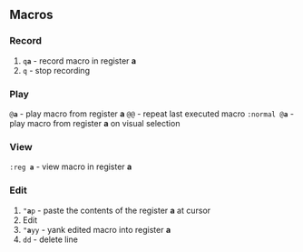## Macros

### Record

1.  <code>q**a**</code> - record macro in register **a**
1.  `q` - stop recording


### Play

<code>@**a**</code> - play macro from register **a**
`@@` - repeat last executed macro
<code>:normal @**a**</code> - play macro from register **a** on visual selection


### View

<code>:reg **a**</code> - view macro in register **a**


### Edit

1.  <code>"**a**p</code> - paste the contents of the register **a** at cursor
1.  Edit
1.  <code>"**a**yy</code> - yank edited macro into register **a**
1.  `dd` - delete line

